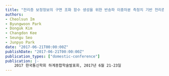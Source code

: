 ```yaml
---
title: "전리층 보정정보의 구면 조화 함수 생성을 위한 반송파 이중차분 측정치 기반 전리층 지연 보정정보 추정 연구"
authors:
- Cheolsun Im
- Byungwoon Park
- Donguk Kim
- Changdon Kee
- Seungu Seo
- Junpyo Park
date: "2017-06-21T00:00:00Z"
publishDate: "2017-06-21T00:00:00Z"
publication_types: ["domestic-conference"]
publication: |-
    2017 한국통신학회 하계종합학술발표회, 2017년 6월 21-23일
---
```

